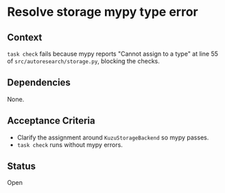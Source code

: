 # Resolve storage mypy type error

## Context
`task check` fails because mypy reports "Cannot assign to a type" at line 55 of
`src/autoresearch/storage.py`, blocking the checks.

## Dependencies
None.

## Acceptance Criteria
- Clarify the assignment around `KuzuStorageBackend` so mypy passes.
- `task check` runs without mypy errors.

## Status
Open
